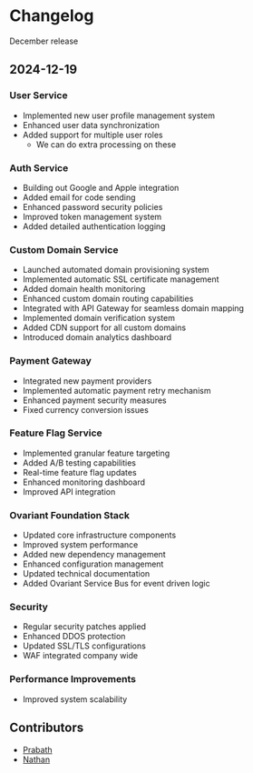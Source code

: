 # Changelog

December release

## 2024-12-19

### User Service
- Implemented new user profile management system
- Enhanced user data synchronization
- Added support for multiple user roles
    - We can do extra processing on these

### Auth Service
- Building out Google and Apple integration
- Added email for code sending
- Enhanced password security policies
- Improved token management system
- Added detailed authentication logging

### Custom Domain Service
- Launched automated domain provisioning system
- Implemented automatic SSL certificate management
- Added domain health monitoring
- Enhanced custom domain routing capabilities
- Integrated with API Gateway for seamless domain mapping
- Implemented domain verification system
- Added CDN support for all custom domains
- Introduced domain analytics dashboard

### Payment Gateway
- Integrated new payment providers
- Implemented automatic payment retry mechanism
- Enhanced payment security measures
- Fixed currency conversion issues

### Feature Flag Service
- Implemented granular feature targeting
- Added A/B testing capabilities
- Real-time feature flag updates
- Enhanced monitoring dashboard
- Improved API integration

### Ovariant Foundation Stack
- Updated core infrastructure components
- Improved system performance
- Added new dependency management
- Enhanced configuration management
- Updated technical documentation
- Added Ovariant Service Bus for event driven logic

### Security
- Regular security patches applied
- Enhanced DDOS protection
- Updated SSL/TLS configurations
- WAF integrated company wide

### Performance Improvements
- Improved system scalability

## Contributors
- [Prabath](https://www.linkedin.com/in/prabath-udakandage-661187199/)
- [Nathan](https://www.linkedin.com/in/nathan-nguyen-1b40b1188/)
